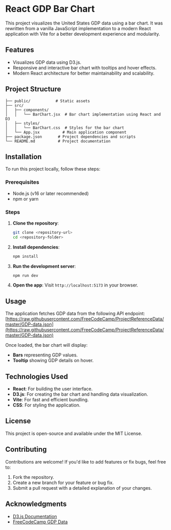 # React GDP Bar Chart

This project visualizes the United States GDP data using a bar chart. It was rewritten from a vanilla JavaScript implementation to a modern React application with Vite for a better development experience and modularity.

## Features

- Visualizes GDP data using D3.js.
- Responsive and interactive bar chart with tooltips and hover effects.
- Modern React architecture for better maintainability and scalability.

## Project Structure

```text
├── public/           # Static assets
├── src/
│   ├── components/
│   │   └── BarChart.jsx  # Bar chart implementation using React and D3
│   ├── styles/
│   │   └── BarChart.css  # Styles for the bar chart
│   └── App.jsx          # Main application component
├── package.json       # Project dependencies and scripts
└── README.md          # Project documentation
```

## Installation

To run this project locally, follow these steps:

### Prerequisites

- Node.js (v16 or later recommended)
- npm or yarn

### Steps

1. **Clone the repository**:

   ```bash
   git clone <repository-url>
   cd <repository-folder>
   ```

2. **Install dependencies**:

   ```bash
   npm install
   ```

3. **Run the development server**:

   ```bash
   npm run dev
   ```

4. **Open the app**:
   Visit `http://localhost:5173` in your browser.

## Usage

The application fetches GDP data from the following API endpoint:
[https://raw.githubusercontent.com/FreeCodeCamp/ProjectReferenceData/master/GDP-data.json](https://raw.githubusercontent.com/FreeCodeCamp/ProjectReferenceData/master/GDP-data.json)

Once loaded, the bar chart will display:

- **Bars** representing GDP values.
- **Tooltip** showing GDP details on hover.

## Technologies Used

- **React**: For building the user interface.
- **D3.js**: For creating the bar chart and handling data visualization.
- **Vite**: For fast and efficient bundling.
- **CSS**: For styling the application.

## License

This project is open-source and available under the MIT License.

## Contributing

Contributions are welcome! If you'd like to add features or fix bugs, feel free to:

1. Fork the repository.
2. Create a new branch for your feature or bug fix.
3. Submit a pull request with a detailed explanation of your changes.

## Acknowledgments

- [D3.js Documentation](https://d3js.org/)
- [FreeCodeCamp GDP Data](https://raw.githubusercontent.com/FreeCodeCamp/ProjectReferenceData/master/GDP-data.json)

